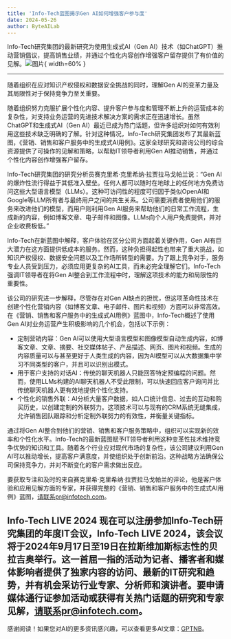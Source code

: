 ```yaml
---
title: 'Info-Tech蓝图揭示Gen AI如何增强客户参与度'
date: 2024-05-26
author: ByteAILab
---
```


Info-Tech研究集团的最新研究为使用生成式AI（Gen AI）技术（如ChatGPT）推动营销倡议，提高销售业绩，并通过个性化内容创作增强客户留存提供了有价值的见解。![图片](https://ai-techpark.com/wp-content/uploads/2024/05/Info-Tech-960x540.jpg){ width=60% }

---
随着组织在应对知识产权侵权和数据安全挑战的同时，理解Gen AI的变革力量及其局限性对于保持竞争力至关重要。

随着组织努力克服扩展个性化内容、提升客户参与度和管理不断上升的运营成本的复杂性，对支持业务运营的先进技术解决方案的需求正在迅速增长。虽然ChatGPT和生成式AI（Gen AI）最近已成为热门话题，但许多组织对如何有效利用这些技术缺乏明确的了解。针对这种情况，Info-Tech研究集团发布了其最新蓝图，《营销、销售和客户服务中的生成式AI用例》。这家全球研究和咨询公司的综合资源提供了可操作的见解和策略，以帮助IT领导者利用Gen AI推动销售，并通过个性化内容创作增强客户留存。

Info-Tech研究集团的研究分析员赛克里希·克里希纳·拉贾拉马戈帕兰说：“Gen AI的爆炸性流行得益于其低准入壁垒。任何人都可以随时在地球上的任何地方免费访问这些大型语言模型（LLMs）。这种可访问性的程度可归因于类似OpenAI和Google等LLM所有者与最终用户之间的共生关系。公司需要消费者使用他们的服务来改进他们的模型，而用户则利用Gen AI服务来帮助他们的日常工作流程，生成新的内容，例如博客文章、电子邮件和图像。LLMs向个人用户免费提供，并对企业收费极低。”

Info-Tech在新蓝图中解释，客户体验在区分公司方面起着关键作用，Gen AI有巨大潜力在这方面提供低成本的服务。然而，这种负担得起性也带来了重大挑战，如知识产权侵权、数据安全问题以及工作场所转型的需要。为了跟上竞争对手，服务专业人员受到压力，必须应用更复杂的AI工具，而未必完全理解它们。Info-Tech强调IT领导者在将Gen AI整合到工作流程中时，理解这项技术的能力和局限性的重要性。

该公司的研究进一步解释，尽管存在对Gen AI缺点的担忧，但这项革命性技术在创建个性化营销内容（如博客文章、电子邮件、图片和视频）方面可以非常高效。在《营销、销售和客户服务中的生成式AI用例》蓝图中，Info-Tech概述了使用Gen AI对业务运营产生积极影响的几个机会，包括以下示例：
- 定制营销内容：Gen AI可以使用大型语言模型和图像模型自动生成内容，如博客文章、文章、摘要、社交媒体帖子、产品描述、网页、图片和视频。生成的内容质量可以与甚至更好于人类生成的内容，因为AI模型可以从大数据集中学习不同类型的客户，并且可以识别出模式。
- 用于客户支持的对话AI：传统的聊天机器人只能回答特定预编程的问题。然而，使用LLMs构建的AI聊天机器人不受此限制，可以快速回应客户询问并比传统聊天机器人更有效地提供个性化支持。
- 个性化的销售外联：AI分析大量客户数据，如人口统计信息、过去的互动和购买历史，以创建定制的外联努力。这项技术可以与现有的CRM系统无缝集成，允许销售团队跟踪和分析定制外联努力的有效性，并衡量关键指标。

通过将Gen AI整合到他们的营销、销售和客户服务策略中，组织可以实现新的效率和个性化水平。Info-Tech的最新蓝图赋予IT领导者利用这种变革性技术维持竞争优势的知识和工具。随着各个行业应对现代市场的复杂性，该公司建议利用Gen AI可以推动增长，提高客户满意度，并使组织处于创新前沿。这种战略方法确保公司保持竞争力，并对不断变化的客户需求做出反应。

要获取专注和及时的来自赛克里希·克里希纳·拉贾拉马戈帕兰的评论，他是客户体验和应用见解方面的专家，并获得完整的《营销、销售和客户服务中的生成式AI用例》蓝图，请联系pr@infotech.com。

Info-Tech LIVE 2024
现在可以注册参加Info-Tech研究集团的年度IT会议，Info-Tech LIVE 2024，该会议将于2024年9月17日至19日在拉斯维加斯标志性的贝拉吉奥举行。这一首屈一指的活动为记者、播客者和媒体影响者提供了独家内容的访问、最新的IT研究和趋势，并有机会采访行业专家、分析师和演讲者。要申请媒体通行证参加活动或获得有关热门话题的研究和专家见解，请联系pr@infotech.com。
---
感谢阅读！如果您对AI的更多资讯感兴趣，可以查看更多AI文章：[GPTNB](https://gptnb.com)。
